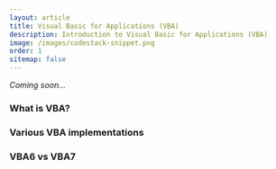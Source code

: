 ```yaml
---
layout: article
title: Visual Basic for Applications (VBA)
description: Introduction to Visual Basic for Applications (VBA)
image: /images/codestack-snippet.png
order: 1
sitemap: false
---
```

*Coming soon...*

### What is VBA?
### Various VBA implementations
### VBA6 vs VBA7
